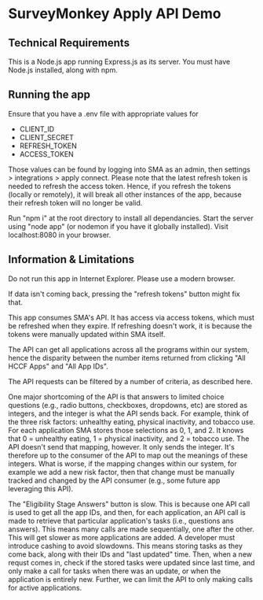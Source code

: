 # SurveyMonkey Apply API Demo

## **Technical Requirements**

This is a Node.js app running Express.js as its server.
You must have Node.js installed, along with npm.

## **Running the app**

Ensure that you have a .env file with appropriate values for 
* CLIENT_ID
* CLIENT_SECRET
* REFRESH_TOKEN
* ACCESS_TOKEN

Those values can be found by logging into SMA as an admin, then settings > integrations > apply connect. Please note that the latest refresh token is needed to refresh the access token. Hence, if you refresh the tokens (locally or remotely), it will break all other instances of the app, because their refresh token will no longer be valid.

Run "npm i" at the root directory to install all dependancies.
Start the server using "node app" (or nodemon if you have it globally installed).
Visit localhost:8080 in your browser.


## **Information & Limitations**

Do not run this app in Internet Explorer. Please use a modern browser.

If data isn't coming back, pressing the "refresh tokens" button might fix that.

This app consumes SMA's API. It has access via access tokens, which must be refreshed when they expire. If refreshing doesn't work, it is because the tokens were manually updated within SMA itself.

The API can get all applications across all the programs within our system, hence the disparity between the number items returned from clicking "All HCCF Apps" and "All App IDs".

The API requests can be filtered by a number of criteria, as described here.

One major shortcoming of the API is that answers to limited choice questions (e.g., radio buttons, checkboxes, dropdowns, etc) are stored as integers, and the integer is what the API sends back. For example, think of the three risk factors: unhealthy eating, physical inactivity, and tobacco use. For each application SMA stores those selections as 0, 1, and 2. It knows that 0 = unhealthy eating, 1 = physical inactivity, and 2 = tobacco use. The API doesn't send that mapping, however. It only sends the integer. It's therefore up to the consumer of the API to map out the meanings of these integers. What is worse, if the mapping changes within our system, for example we add a new risk factor, then that change must be manually tracked and changed by the API consumer (e.g., some future app leveraging this API).

The "Eligibility Stage Answers" button is slow. This is because one API call is used to get all the app IDs, and then, for each application, an API call is made to retrieve that particular application's tasks (i.e., questions ans answers). This means many calls are made sequentially, one after the other. This will get slower as more applications are added. A developer must introduce cashing to avoid slowdowns. This means storing tasks as they come back, along with their IDs and "last updated" time. Then, when a new requst comes in, check if the stored tasks were updated since last time, and only make a call for tasks when there was an update, or when the application is entirely new. Further, we can limit the API to only making calls for active applications.